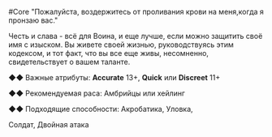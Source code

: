 #Core
"Пожалуйста, воздержитесь от проливания крови на меня,когда я пронзаю вас."

Честь и слава - всё для Воина, и еще лучше, если можно защитить своё имя с изыском. Вы живете своей жизнью, руководствуясь этим кодексом, и тот факт, что вы все еще живы, несомненно, свидетельствует о вашем таланте.

◆◆ Важные атрибуты: **Accurate** 13+, **Quick** или **Discreet** 11+

◆◆ Рекомендуемая раса: Амбрийцы или хейлинг

◆◆ Подходящие способности: Акробатика, Уловка,

Солдат, Двойная атака